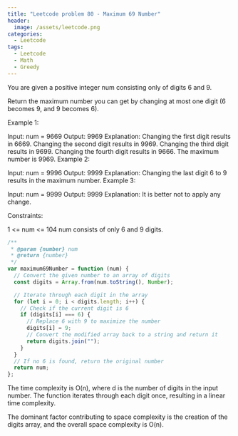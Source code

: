 ```yaml
---
title: "Leetcode problem 80 - Maximum 69 Number"
header:
  image: /assets/leetcode.png
categories:
  - Leetcode
tags:
  - Leetcode
  - Math
  - Greedy
---
```


You are given a positive integer num consisting only of digits 6 and 9.

Return the maximum number you can get by changing at most one digit (6 becomes 9, and 9 becomes 6).

Example 1:

Input: num = 9669
Output: 9969
Explanation:
Changing the first digit results in 6669.
Changing the second digit results in 9969.
Changing the third digit results in 9699.
Changing the fourth digit results in 9666.
The maximum number is 9969.
Example 2:

Input: num = 9996
Output: 9999
Explanation: Changing the last digit 6 to 9 results in the maximum number.
Example 3:

Input: num = 9999
Output: 9999
Explanation: It is better not to apply any change.

Constraints:

1 <= num <= 104
num consists of only 6 and 9 digits.

```js
/**
 * @param {number} num
 * @return {number}
 */
var maximum69Number = function (num) {
  // Convert the given number to an array of digits
  const digits = Array.from(num.toString(), Number);

  // Iterate through each digit in the array
  for (let i = 0; i < digits.length; i++) {
    // Check if the current digit is 6
    if (digits[i] === 6) {
      // Replace 6 with 9 to maximize the number
      digits[i] = 9;
      // Convert the modified array back to a string and return it
      return digits.join("");
    }
  }
  // If no 6 is found, return the original number
  return num;
};
```

The time complexity is O(n), where d is the number of digits in the input number. The function iterates through each digit once, resulting in a linear time complexity.

The dominant factor contributing to space complexity is the creation of the digits array, and the overall space complexity is O(n).